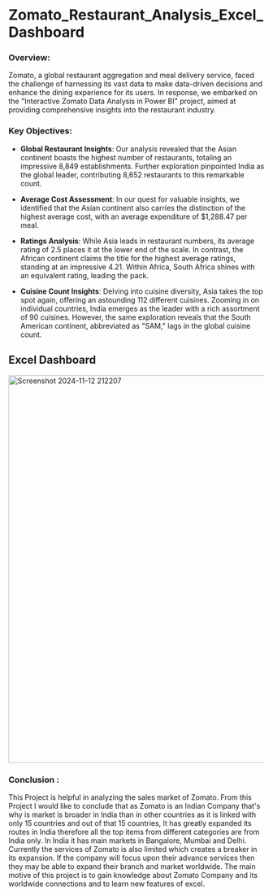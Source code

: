 # Zomato_Restaurant_Analysis_Excel_Dashboard

### Overview:
Zomato, a global restaurant aggregation and meal delivery service, faced the challenge of harnessing its vast data to make data-driven decisions and enhance the dining experience for its users. In response, we embarked on the "Interactive Zomato Data Analysis in Power BI" project, aimed at providing comprehensive insights into the restaurant industry.

### Key Objectives:
  + **Global Restaurant Insights**:
Our analysis revealed that the Asian continent boasts the highest number of restaurants, totaling an impressive 8,849 establishments. Further exploration pinpointed India as the global leader, contributing 8,652 restaurants to this remarkable count.

 + **Average Cost Assessment**:
In our quest for valuable insights, we identified that the Asian continent also carries the distinction of the highest average cost, with an average expenditure of $1,288.47 per meal.

 + **Ratings Analysis**:
While Asia leads in restaurant numbers, its average rating of 2.5 places it at the lower end of the scale. In contrast, the African continent claims the title for the highest average ratings, standing at an impressive 4.21. Within Africa, South Africa shines with an equivalent rating, leading the pack.

 + **Cuisine Count Insights**:
Delving into cuisine diversity, Asia takes the top spot again, offering an astounding 112 different cuisines. Zooming in on individual countries, India emerges as the leader with a rich assortment of 90 cuisines. However, the same exploration reveals that the South American continent, abbreviated as "SAM," lags in the global cuisine count.

## Excel Dashboard
<img width="762" alt="Screenshot 2024-11-12 212207" src="https://github.com/user-attachments/assets/059cc7a1-6ca2-4827-a39a-e5bc5d95d1ab">

### Conclusion :
This Project is helpful in analyzing the sales market of Zomato. From this Project I would like to conclude that as Zomato is an Indian Company that's why is market is broader in India than in other countries as it is linked with only 15 countries and out of that 15 countries, It has greatly expanded its routes in India therefore all the top items from different categories are from India only. In India it has main markets in Bangalore, Mumbai and Delhi. Currently the services of Zomato is also limited which creates a breaker in its expansion. If the company will focus upon their advance services then they may be able to expand their branch and market worldwide. The main motive of this project is to gain knowledge about Zomato Company and its worldwide connections and to learn new features of excel.
